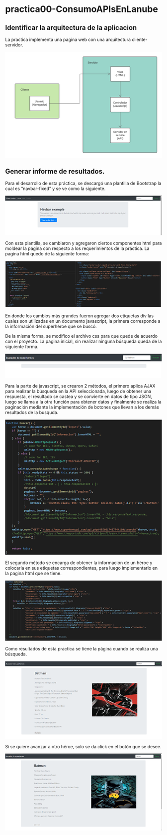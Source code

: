 # practica00-ConsumoAPIsEnLanube

## Identificar la arquitectura de la aplicacion

La practica implementa una pagina web con una arquitectura cliente-servidor.

![i](/imagenes/i.png?raw=true "Title")

## Generar informe de resultados.

Para el desarrollo de esta práctica, se descargó una plantilla de Bootstrap la cual es “navbar-fixed” y se ve como la siguiente.

![0](/imagenes/i0.png?raw=true "Title")

Con esta plantilla, se cambiaron y agregaron ciertos componentes html para moldear la pagina con respecto a los requerimientos de la práctica. La pagina html quedo de la siguiente forma:

![1](/imagenes/i1.png?raw=true "Title")

En donde los cambios más grandes fueron agregar dos etiquetas div las cuales son utilizadas en un documento javascript, la primera corresponde a la información del superhéroe que se buscó.

De la misma forma, se modifico el archivo css para que quede de acuerdo con el proyecto. La pagina inicial, sin realizar ninguna búsqueda queda de la siguiente forma.

![2](/imagenes/i2.png?raw=true "Title")

Para la parte de javascript, se crearon 2 métodos, el primero aplica AJAX para realizar la búsqueda en la API seleccionada, luego de obtener una respuesta, el resultado se castea y se convierte en datos de tipo JSON, luego se llama a la otra función para obtener datos y finalmente se realiza la paginación mediante la implementación de botones que llevan a los demás resultados de la busquda.

![3](/imagenes/i3.png?raw=true "Title")

El segundo método se encarga de obtener la información de un héroe y colocarla en sus etiquetas correspondientes, para luego implementarlo en la pagina html que se tiene.

![4](/imagenes/i4.png?raw=true "Title")

Como resultados de esta practica se tiene la página cuando se realiza una búsqueda.

![5](/imagenes/i5.png?raw=true "Title")

Si se quiere avanzar a otro héroe, solo se da click en el botón que se desee.

![6](/imagenes/i6.png?raw=true "Title")